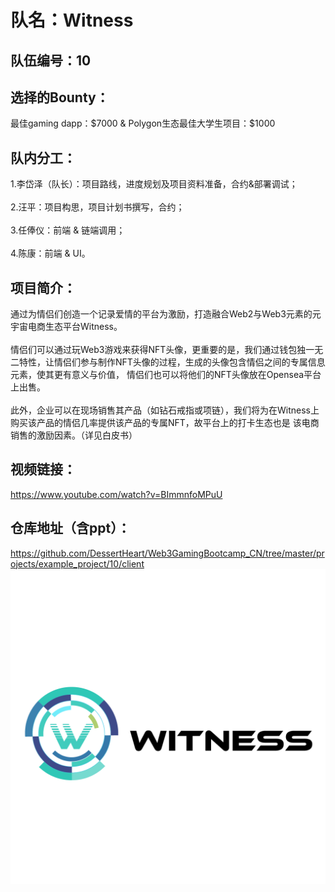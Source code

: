# 队名：Witness

## 队伍编号：10

## 选择的Bounty：
最佳gaming dapp：$7000 & Polygon生态最佳大学生项目：$1000<br>

## 队内分工：
1.李岱泽（队长）：项目路线，进度规划及项目资料准备，合约&部署调试；<br>
<br>
2.汪平：项目构思，项目计划书撰写，合约；<br>
<br>
3.任俸仪：前端 & 链端调用；<br>
<br>
4.陈康：前端 & UI。

## 项目简介：
通过为情侣们创造一个记录爱情的平台为激励，打造融合Web2与Web3元素的元宇宙电商生态平台Witness。<br>
<br>
情侣们可以通过玩Web3游戏来获得NFT头像，更重要的是，我们通过钱包独一无二特性，让情侣们参与制作NFT头像的过程，生成的头像包含情侣之间的专属信息元素，使其更有意义与价值， 情侣们也可以将他们的NFT头像放在Opensea平台上出售。<br>
<br>
此外，企业可以在现场销售其产品（如钻石戒指或项链），我们将为在Witness上购买该产品的情侣几率提供该产品的专属NFT，故平台上的打卡生态也是 该电商销售的激励因素。（详见白皮书）

## 视频链接：
https://www.youtube.com/watch?v=BImmnfoMPuU<br>
## 仓库地址（含ppt）：
https://github.com/DessertHeart/Web3GamingBootcamp_CN/tree/master/projects/example_project/10/client
![image](https://github.com/DessertHeart/Metaverse-Web3-projects-solicitation-competition/blob/main/projects/Witness/client/src/assets/Witness_01.png)
